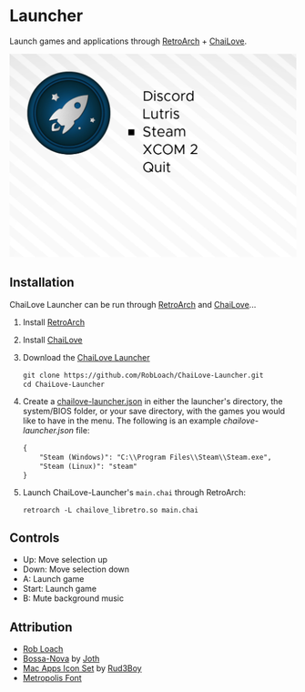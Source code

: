 # Launcher

Launch games and applications through [RetroArch](http://libretro.com) + [ChaiLove](https://github.com/libretro/libretro-chailove).

![ChaiLove Launcher Screenshot](Resources/Screenshot.jpg)

## Installation

ChaiLove Launcher can be run through [RetroArch](https://retroarch.com/) and [ChaiLove](https://github.com/libretro/libretro-chailove)...

1. Install [RetroArch](https://retroarch.com)

2. Install [ChaiLove](https://github.com/libretro/libretro-chailove)

3. Download the [ChaiLove Launcher](http://github.com/RobLoach/ChaiLove-Launcher)
	```
	git clone https://github.com/RobLoach/ChaiLove-Launcher.git
	cd ChaiLove-Launcher
	```

4. Create a [chailove-launcher.json](chailove-launcher.sample.json) in either the launcher's directory, the system/BIOS folder, or your save directory, with the games you would like to have in the menu. The following is an example *chailove-launcher.json* file:
	```
	{
		"Steam (Windows)": "C:\\Program Files\\Steam\\Steam.exe",
		"Steam (Linux)": "steam"
	}
	```


5. Launch ChaiLove-Launcher's `main.chai` through RetroArch:
	```
	retroarch -L chailove_libretro.so main.chai
	```

## Controls

- Up: Move selection up
- Down: Move selection down
- A: Launch game
- Start: Launch game
- B: Mute background music

## Attribution

- [Rob Loach](https://robloach.net)
- [Bossa-Nova](https://opengameart.org/content/bossa-nova) by [Joth](https://opengameart.org/users/joth)
- [Mac Apps Icon Set](https://www.deviantart.com/rud3boy/art/Mac-Apps-Icon-Set-354798037) by [Rud3Boy](http://rud3boy.deviantart.com)
- [Metropolis Font](https://fontlibrary.org/en/font/metropolis)
